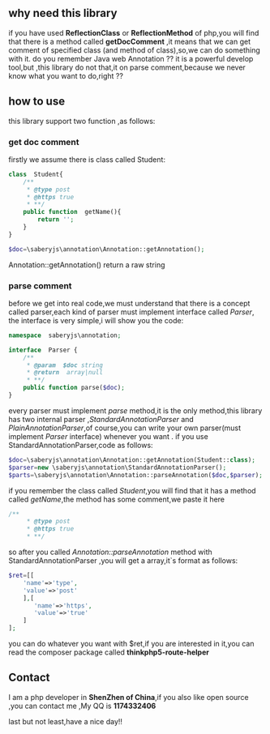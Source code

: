 ## why need this library

if you have  used **ReflectionClass** or **ReflectionMethod** of php,you will find that there is a method called **getDocComment**
,it means that we can get comment  of specified class (and method of class),so,we can do something with it.
do you remember Java web Annotation ?? it is a powerful develop tool,but ,this library do not that,it on parse comment,because we never know what you want to do,right ??

## how to use

this library support two function ,as follows:

### get doc comment

firstly we  assume there is class called Student:

```php
class  Student{
    /**
     * @type post
     * @https true
     * **/
    public function  getName(){
        return '';
    }
}
```

```php
$doc=\saberyjs\annotation\Annotation::getAnnotation();
```

Annotation::getAnnotation() return a raw string

### parse comment

before we get into real code,we must understand that there is a concept called parser,each kind of parser must 
implement interface called *Parser*, the interface is very simple,i will show you the code:

```php
namespace  saberyjs\annotation;

interface  Parser {
    /**
     * @param  $doc string
     * @return  array|null
     * **/
    public function parse($doc);
}
```

every parser must implement *parse* method,it is the only method,this library has two internal parser ,*StandardAnnotationParser* and *PlainAnnotationParser*,of course,you can write your own parser(must implement *Parser* interface) whenever you want .
if you use StandardAnnotationParser,code as follows:
```php
$doc=\saberyjs\annotation\Annotation::getAnnotation(Student::class);
$parser=new \saberyjs\annotation\StandardAnnotationParser();
$parts=\saberyjs\annotation\Annotation::parseAnnotation($doc,$parser);
```
if you remember the class called *Student*,you will find that it has a method called *getName*,the method has some comment,we paste it here
```php
/**
     * @type post
     * @https true
     * **/
```
so after you called *Annotation::parseAnnotation* method with StandardAnnotationParser ,you will get a array,it`s format as follows:
```php
$ret=[[
    'name'=>'type',
    'value'=>'post'
    ],[
       'name'=>'https',
       'value'=>'true'
    ]
];
```
you can do  whatever you want with $ret,if you are interested in it,you can read  the composer package called **thinkphp5-route-helper**

## Contact

I am a php developer in **ShenZhen of China**,if you also like open source ,you can contact me ,My QQ is **1174332406**

last but not least,have a nice day!!

[reflClass]:http://php.net/manual/zh/class.reflectionclass.php
[reflMethod]:http://php.net/manual/zh/class.reflectionmethod.php